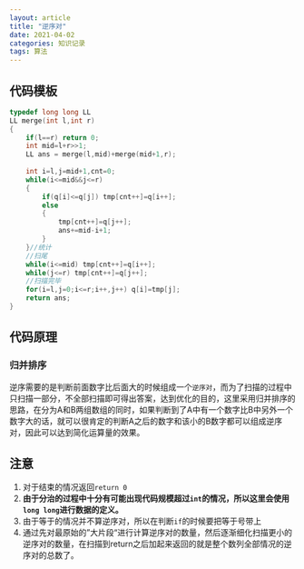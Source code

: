 ```yaml
---
layout: article
title: "逆序对"
date: 2021-04-02
categories: 知识记录
tags: 算法
---
```


## 代码模板

```cpp
typedef long long LL
LL merge(int l,int r)
{
    if(l==r) return 0;
    int mid=l+r>>1;
    LL ans = merge(l,mid)+merge(mid+1,r);
    
    int i=l,j=mid+1,cnt=0;
    while(i<=mid&&j<=r)
    {
        if(q[i]<=q[j]) tmp[cnt++]=q[i++];
        else
        {
            tmp[cnt++]=q[j++];
            ans+=mid-i+1;
        }
    }//统计
    //扫尾
    while(i<=mid) tmp[cnt++]=q[i++];
    while(j<=r) tmp[cnt++]=q[j++];
    //扫描完毕
    for(i=l,j=0;i<=r;i++,j++) q[i]=tmp[j];
    return ans;
}
```

## 代码原理

### 归并排序

​    逆序需要的是判断前面数字比后面大的时候组成一个`逆序对`，而为了扫描的过程中只扫描一部分，不全部扫描即可得出答案，达到优化的目的，这里采用归并排序的思路，在分为A和B两组数组的同时，如果判断到了A中有一个数字比B中另外一个数字大的话，就可以很肯定的判断A之后的数字和该小的B数字都可以组成逆序对，因此可以达到简化运算量的效果。

## 注意

1. 对于结束的情况返回`return 0`
2. **由于分治的过程中十分有可能出现代码规模超过`int`的情况，所以这里会使用`long long`进行数据的定义。**
3. 由于等于的情况并不算逆序对，所以在判断`if`的时候要把等于号带上
4. 通过先对最原始的”大片段“进行计算逆序对的数量，然后逐渐细化扫描更小的逆序对的数量，在扫描到return之后加起来返回的就是整个数列全部情况的逆序对的总数了。
